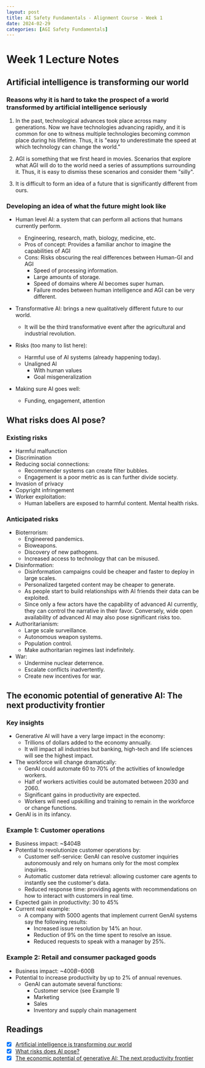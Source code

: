 ```yaml
---
layout: post
title: AI Safety Fundamentals - Alignment Course - Week 1
date: 2024-02-29
categories: [AGI Safety Fundamentals]
---
```


# Week 1 Lecture Notes

## Artificial intelligence is transforming our world

### Reasons why it is hard to take the prospect of a world transformed by artificial intelligence seriously

1. In the past, technological advances took place across many generations. Now we have technologies advancing rapidly, and it is common for one to witness multiple technologies becoming common place during his lifetime. Thus, it is "easy to underestimate the speed at which technology can change the world."

2. AGI is something that we first heard in movies. Scenarios that explore what AGI will do to the world need a series of assumptions surrounding it. Thus, it is easy to dismiss these scenarios and consider them "silly".

3. It is difficult to form an idea of a future that is significantly different from ours.

### Developing an idea of what the future might look like

- Human level AI: a system that can perform all actions that humans currently perform.
  - Engineering, research, math, biology, medicine, etc.
  - Pros of concept: Provides a familiar anchor to imagine the capabilities of AGI
  - Cons: Risks obscuring the real differences between Human-GI and AGI
    - Speed of processing information.
    - Large amounts of storage.
    - Speed of domains where AI becomes super human.
    - Failure modes between human intelligence and AGI can be very different.

- Transformative AI: brings a new qualitatively different future to our world.
  - It will be the third transformative event after the agricultural and industrial revolution.

- Risks (too many to list here):
  - Harmful use of AI systems (already happening today).
  - Unaligned AI
    - With human values
    - Goal misgeneralization

- Making sure AI goes well:
  - Funding, engagement, attention

## What risks does AI pose?

### Existing risks

- Harmful malfunction
- Discrimination
- Reducing social connections:
  - Recommender systems can create filter bubbles.
  - Engagement is a poor metric as is can further divide society.
- Invasion of privacy
- Copyright infringement
- Worker exploitation:
  - Human labellers are exposed to harmful content. Mental health risks.

### Anticipated risks

- Bioterrorism:
  - Engineered pandemics.
  - Bioweapons.
  - Discovery of new pathogens.
  - Increased access to technology that can be misused.
- Disinformation:
  - Disinformation campaigns could be cheaper and faster to deploy in large scales.
  - Personalized targeted content may be cheaper to generate.
  - As people start to build relationships with AI friends their data can be exploited.
  - Since only a few actors have the capability of advanced AI currently, they can control the narrative in their favor. Conversely, wide open availability of advanced AI may also pose significant risks too.
- Authoritarianism:
  - Large scale surveillance.
  - Autonomous weapon systems.
  - Population control.
  - Make authoritarian regimes last indefinitely.
- War:
  - Undermine nuclear deterrence.
  - Escalate conflicts inadvertently.
  - Create new incentives for war.

## The economic potential of generative AI: The next productivity frontier

### Key insights

- Generative AI will have a very large impact in the economy:
  - Trillions of dollars added to the economy annually.
  - It will impact all industries but banking, high-tech and life sciences will see the highest impact.
- The workforce will change dramatically:
  - GenAI could automate 60 to 70% of the activities of knowledge workers.
  - Half of workers activities could be automated between 2030 and 2060.
  - Significant gains in productivity are expected.
  - Workers will need upskilling and training to remain in the workforce or change functions.
- GenAI is in its infancy.

### Example 1: Customer operations

- Business impact: ~$404B
- Potential to revolutionize customer operations by:
  - Customer self-service: GenAI can resolve customer inquiries autonomously and rely on humans only for the most complex inquiries.
  - Automatic customer data retrieval: allowing customer care agents to instantly see the customer's data.
  - Reduced response time: providing agents with recommendations on how to interact with customers in real time.
- Expected gain in productivity: 30 to 45%
- Current real example:
  - A company with 5000 agents that implement current GenAI systems say the following results:
    - Increased issue resolution by 14% an hour.
    - Reduction of 9% on the time spent to resolve an issue.
    - Reduced requests to speak with a manager by 25%.

### Example 2: Retail and consumer packaged goods

- Business impact: ~$400B-$600B
- Potential to increase productivity by up to 2% of annual revenues.
  - GenAI can automate several functions:
    - Customer service (see Example 1)
    - Marketing
    - Sales
    - Inventory and supply chain management

## Readings

- [X] [Artificial intelligence is transforming our world](https://ourworldindata.org/ai-impact)
- [X] [What risks does AI pose?](https://aisafetyfundamentals.com/blog/ai-risks/?_gl=1*1izj8j2*_ga*MTk0NzgwOTgzNC4xNjk2MTg0MDUw*_ga_8W59C8ZY6T*MTcwOTI4OTEyNS4xMy4xLjE3MDkyODkxMjcuMC4wLjA.)
- [X] [The economic potential of generative AI: The next productivity frontier](https://www.mckinsey.com/capabilities/mckinsey-digital/our-insights/the-economic-potential-of-generative-ai-the-next-productivity-frontier#key-insights)